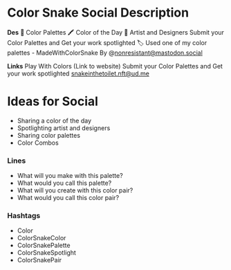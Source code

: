 # Color Snake Social Description

**Des**
🎨 Color Palettes
🖍️ Color of the Day
🔎 Artist and Designers Submit your Color Palettes and Get your work spotlighted
🏷️ Used one of my color palettes - MadeWithColorSnake
By @nonresistant@mastodon.social

**Links**
Play With Colors
(Link to website)
Submit your Color Palettes and Get your work spotlighted
[snakeinthetoilet.nft@ud.me](mailto:snakeinthetoilet.nft@ud.me)



# Ideas for Social

- Sharing a color of the day
- Spotlighting artist and designers
- Sharing color palettes
- Color Combos

### Lines
- What will you make with this palette?
- What would you call this palette?
- What will you create with this color pair?
- What would you call this color pair?



### Hashtags
- Color
- ColorSnakeColor
- ColorSnakePalette
- ColorSnakeSpotlight
- ColorSnakePair